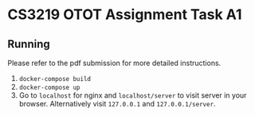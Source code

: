 # CS3219 OTOT Assignment Task A1
## Running
Please refer to the pdf submission for more detailed instructions.
1. `docker-compose build`
2. `docker-compose up`
3. Go to `localhost` for nginx and `localhost/server` to visit server in your browser. Alternatively visit `127.0.0.1` and `127.0.0.1/server`.
